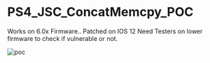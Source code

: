 # PS4_JSC_ConcatMemcpy_POC
Works on 6.0x Firmware.. Patched on IOS 12
Need Testers on lower firmware to check if vulnerable or not.

![poc](https://i.postimg.cc/jq8Nh93h/20181210114049.png)